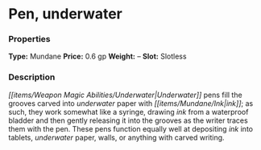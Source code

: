 ﻿---
Title: "Pen, underwater"
Type: "Mundane"
Price: "0.6 gp"
Weight: "–"
Slot: "Slotless"
Description: |
  "Underwater pens fill the grooves carved into underwater paper with ink; as such, they work somewhat like a syringe, drawing ink from a waterproof bladder and then gently releasing it into the grooves as the writer traces them with the pen. These pens function equally well at depositing ink into tablets, underwater paper, walls, or anything with carved writing."
Sources: "['Blood of the Sea']"
---

# Pen, underwater

### Properties

**Type:** Mundane **Price:** 0.6 gp **Weight:** – **Slot:** Slotless

### Description

_[[items/Weapon Magic Abilities/Underwater|Underwater]]_ pens fill the grooves carved into _underwater_ paper with _[[items/Mundane/Ink|ink]]_; as such, they work somewhat like a syringe, drawing _ink_ from a waterproof bladder and then gently releasing it into the grooves as the writer traces them with the pen. These pens function equally well at depositing _ink_ into tablets, _underwater_ paper, walls, or anything with carved writing.

